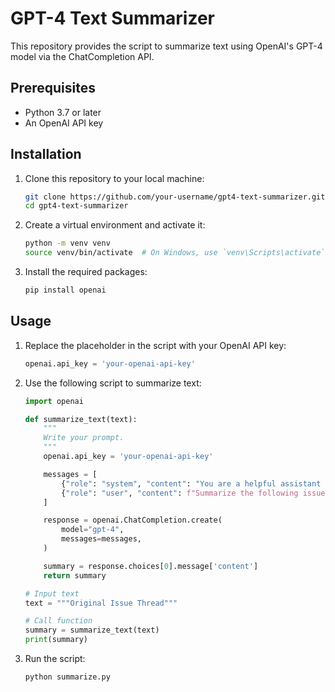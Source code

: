 # GPT-4 Text Summarizer

This repository provides the script to summarize text using OpenAI's GPT-4 model via the ChatCompletion API.

## Prerequisites

- Python 3.7 or later
- An OpenAI API key

## Installation

1. Clone this repository to your local machine:

    ```bash
    git clone https://github.com/your-username/gpt4-text-summarizer.git
    cd gpt4-text-summarizer
    ```

2. Create a virtual environment and activate it:

    ```bash
    python -m venv venv
    source venv/bin/activate  # On Windows, use `venv\Scripts\activate`
    ```

3. Install the required packages:

    ```bash
    pip install openai
    ```

## Usage

1. Replace the placeholder in the script with your OpenAI API key:

    ```python
    openai.api_key = 'your-openai-api-key'
    ```

2. Use the following script to summarize text:

    ```python
    import openai

    def summarize_text(text):
        """
        Write your prompt.
        """
        openai.api_key = 'your-openai-api-key'

        messages = [
            {"role": "system", "content": "You are a helpful assistant that summarizes text."},
            {"role": "user", "content": f"Summarize the following issue thread: {text}"}
        ]

        response = openai.ChatCompletion.create(
            model="gpt-4",
            messages=messages,
        )

        summary = response.choices[0].message['content']
        return summary

    # Input text
    text = """Original Issue Thread"""

    # Call function
    summary = summarize_text(text)
    print(summary)
    ```

3. Run the script:

    ```bash
    python summarize.py
    ```



